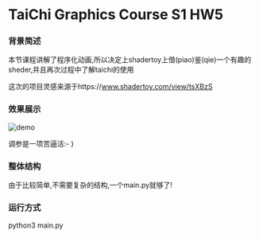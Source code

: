 # TaiChi Graphics Course S1 HW5

### 背景简述

本节课程讲解了程序化动画,所以决定上shadertoy上借(piao)鉴(qie)一个有趣的sheder,并且再次过程中了解taichi的使用

这次的项目灵感来源于https://www.shadertoy.com/view/tsXBzS

### 效果展示

![demo](/demo.png)

调参是一项苦逼活:- )

### 整体结构

由于比较简单,不需要复杂的结构,一个main.py就够了!

### 运行方式

python3 main.py

